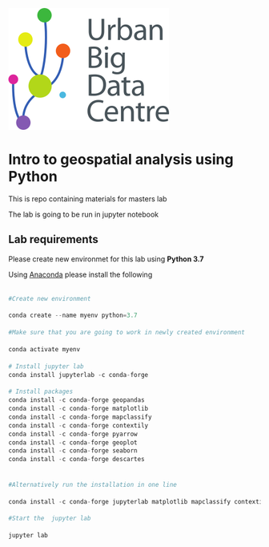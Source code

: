 ![logo](./images/ubdc_logo.png)

# Intro to geospatial analysis using Python

This is repo containing materials for masters lab


The lab is going to be run in jupyter notebook

## Lab requirements

Please create new environmet for this lab using  **Python 3.7**
 
Using [Anaconda](https://docs.anaconda.com/anaconda/install/)  please install the following 

```python

#Create new environment

conda create --name myenv python=3.7

#Make sure that you are going to work in newly created environment

conda activate myenv

# Install jupyter lab
conda install jupyterlab -c conda-forge

# Install packages
conda install -c conda-forge geopandas
conda install -c conda-forge matplotlib
conda install -c conda-forge mapclassify
conda install -c conda-forge contextily
conda install -c conda-forge pyarrow
conda install -c conda-forge geoplot
conda install -c conda-forge seaborn
conda install -c conda-forge descartes 


#Alternatively run the installation in one line

conda install -c conda-forge jupyterlab matplotlib mapclassify contextily pyarrow geoplot seaborn descartes 

#Start the  jupyter lab

jupyter lab

```
